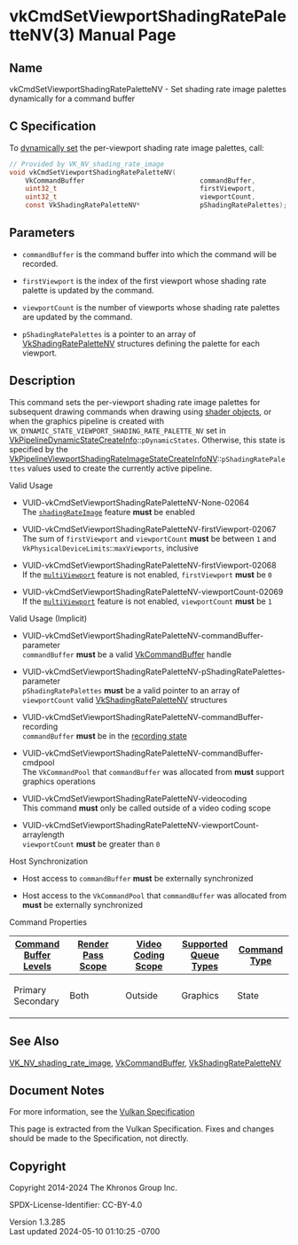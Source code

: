 # vkCmdSetViewportShadingRatePaletteNV(3) Manual Page

## Name

vkCmdSetViewportShadingRatePaletteNV - Set shading rate image palettes
dynamically for a command buffer



## <a href="#_c_specification" class="anchor"></a>C Specification

To <a
href="https://registry.khronos.org/vulkan/specs/1.3-extensions/html/vkspec.html#pipelines-dynamic-state"
target="_blank" rel="noopener">dynamically set</a> the per-viewport
shading rate image palettes, call:

``` c
// Provided by VK_NV_shading_rate_image
void vkCmdSetViewportShadingRatePaletteNV(
    VkCommandBuffer                             commandBuffer,
    uint32_t                                    firstViewport,
    uint32_t                                    viewportCount,
    const VkShadingRatePaletteNV*               pShadingRatePalettes);
```

## <a href="#_parameters" class="anchor"></a>Parameters

- `commandBuffer` is the command buffer into which the command will be
  recorded.

- `firstViewport` is the index of the first viewport whose shading rate
  palette is updated by the command.

- `viewportCount` is the number of viewports whose shading rate palettes
  are updated by the command.

- `pShadingRatePalettes` is a pointer to an array of
  [VkShadingRatePaletteNV](https://registry.khronos.org/vulkan/specs/1.3-extensions/man/html/VkShadingRatePaletteNV.html) structures
  defining the palette for each viewport.

## <a href="#_description" class="anchor"></a>Description

This command sets the per-viewport shading rate image palettes for
subsequent drawing commands when drawing using <a
href="https://registry.khronos.org/vulkan/specs/1.3-extensions/html/vkspec.html#shaders-objects"
target="_blank" rel="noopener">shader objects</a>, or when the graphics
pipeline is created with
`VK_DYNAMIC_STATE_VIEWPORT_SHADING_RATE_PALETTE_NV` set in
[VkPipelineDynamicStateCreateInfo](https://registry.khronos.org/vulkan/specs/1.3-extensions/man/html/VkPipelineDynamicStateCreateInfo.html)::`pDynamicStates`.
Otherwise, this state is specified by the
[VkPipelineViewportShadingRateImageStateCreateInfoNV](https://registry.khronos.org/vulkan/specs/1.3-extensions/man/html/VkPipelineViewportShadingRateImageStateCreateInfoNV.html)::`pShadingRatePalettes`
values used to create the currently active pipeline.

Valid Usage

- <a href="#VUID-vkCmdSetViewportShadingRatePaletteNV-None-02064"
  id="VUID-vkCmdSetViewportShadingRatePaletteNV-None-02064"></a>
  VUID-vkCmdSetViewportShadingRatePaletteNV-None-02064  
  The <a
  href="https://registry.khronos.org/vulkan/specs/1.3-extensions/html/vkspec.html#features-shadingRateImage"
  target="_blank" rel="noopener"><code>shadingRateImage</code></a>
  feature **must** be enabled

- <a href="#VUID-vkCmdSetViewportShadingRatePaletteNV-firstViewport-02067"
  id="VUID-vkCmdSetViewportShadingRatePaletteNV-firstViewport-02067"></a>
  VUID-vkCmdSetViewportShadingRatePaletteNV-firstViewport-02067  
  The sum of `firstViewport` and `viewportCount` **must** be between `1`
  and `VkPhysicalDeviceLimits`::`maxViewports`, inclusive

- <a href="#VUID-vkCmdSetViewportShadingRatePaletteNV-firstViewport-02068"
  id="VUID-vkCmdSetViewportShadingRatePaletteNV-firstViewport-02068"></a>
  VUID-vkCmdSetViewportShadingRatePaletteNV-firstViewport-02068  
  If the <a
  href="https://registry.khronos.org/vulkan/specs/1.3-extensions/html/vkspec.html#features-multiViewport"
  target="_blank" rel="noopener"><code>multiViewport</code></a> feature
  is not enabled, `firstViewport` **must** be `0`

- <a href="#VUID-vkCmdSetViewportShadingRatePaletteNV-viewportCount-02069"
  id="VUID-vkCmdSetViewportShadingRatePaletteNV-viewportCount-02069"></a>
  VUID-vkCmdSetViewportShadingRatePaletteNV-viewportCount-02069  
  If the <a
  href="https://registry.khronos.org/vulkan/specs/1.3-extensions/html/vkspec.html#features-multiViewport"
  target="_blank" rel="noopener"><code>multiViewport</code></a> feature
  is not enabled, `viewportCount` **must** be `1`

Valid Usage (Implicit)

- <a
  href="#VUID-vkCmdSetViewportShadingRatePaletteNV-commandBuffer-parameter"
  id="VUID-vkCmdSetViewportShadingRatePaletteNV-commandBuffer-parameter"></a>
  VUID-vkCmdSetViewportShadingRatePaletteNV-commandBuffer-parameter  
  `commandBuffer` **must** be a valid
  [VkCommandBuffer](https://registry.khronos.org/vulkan/specs/1.3-extensions/man/html/VkCommandBuffer.html) handle

- <a
  href="#VUID-vkCmdSetViewportShadingRatePaletteNV-pShadingRatePalettes-parameter"
  id="VUID-vkCmdSetViewportShadingRatePaletteNV-pShadingRatePalettes-parameter"></a>
  VUID-vkCmdSetViewportShadingRatePaletteNV-pShadingRatePalettes-parameter  
  `pShadingRatePalettes` **must** be a valid pointer to an array of
  `viewportCount` valid
  [VkShadingRatePaletteNV](https://registry.khronos.org/vulkan/specs/1.3-extensions/man/html/VkShadingRatePaletteNV.html) structures

- <a
  href="#VUID-vkCmdSetViewportShadingRatePaletteNV-commandBuffer-recording"
  id="VUID-vkCmdSetViewportShadingRatePaletteNV-commandBuffer-recording"></a>
  VUID-vkCmdSetViewportShadingRatePaletteNV-commandBuffer-recording  
  `commandBuffer` **must** be in the [recording
  state](#commandbuffers-lifecycle)

- <a
  href="#VUID-vkCmdSetViewportShadingRatePaletteNV-commandBuffer-cmdpool"
  id="VUID-vkCmdSetViewportShadingRatePaletteNV-commandBuffer-cmdpool"></a>
  VUID-vkCmdSetViewportShadingRatePaletteNV-commandBuffer-cmdpool  
  The `VkCommandPool` that `commandBuffer` was allocated from **must**
  support graphics operations

- <a href="#VUID-vkCmdSetViewportShadingRatePaletteNV-videocoding"
  id="VUID-vkCmdSetViewportShadingRatePaletteNV-videocoding"></a>
  VUID-vkCmdSetViewportShadingRatePaletteNV-videocoding  
  This command **must** only be called outside of a video coding scope

- <a
  href="#VUID-vkCmdSetViewportShadingRatePaletteNV-viewportCount-arraylength"
  id="VUID-vkCmdSetViewportShadingRatePaletteNV-viewportCount-arraylength"></a>
  VUID-vkCmdSetViewportShadingRatePaletteNV-viewportCount-arraylength  
  `viewportCount` **must** be greater than `0`

Host Synchronization

- Host access to `commandBuffer` **must** be externally synchronized

- Host access to the `VkCommandPool` that `commandBuffer` was allocated
  from **must** be externally synchronized

Command Properties

<table class="tableblock frame-all grid-all stretch">
<colgroup>
<col style="width: 20%" />
<col style="width: 20%" />
<col style="width: 20%" />
<col style="width: 20%" />
<col style="width: 20%" />
</colgroup>
<thead>
<tr class="header">
<th class="tableblock halign-left valign-top"><a
href="#VkCommandBufferLevel">Command Buffer Levels</a></th>
<th class="tableblock halign-left valign-top"><a
href="#vkCmdBeginRenderPass">Render Pass Scope</a></th>
<th class="tableblock halign-left valign-top"><a
href="#vkCmdBeginVideoCodingKHR">Video Coding Scope</a></th>
<th class="tableblock halign-left valign-top"><a
href="#VkQueueFlagBits">Supported Queue Types</a></th>
<th class="tableblock halign-left valign-top"><a
href="#fundamentals-queueoperation-command-types">Command Type</a></th>
</tr>
</thead>
<tbody>
<tr class="odd">
<td class="tableblock halign-left valign-top"><p>Primary<br />
Secondary</p></td>
<td class="tableblock halign-left valign-top"><p>Both</p></td>
<td class="tableblock halign-left valign-top"><p>Outside</p></td>
<td class="tableblock halign-left valign-top"><p>Graphics</p></td>
<td class="tableblock halign-left valign-top"><p>State</p></td>
</tr>
</tbody>
</table>

## <a href="#_see_also" class="anchor"></a>See Also

[VK_NV_shading_rate_image](https://registry.khronos.org/vulkan/specs/1.3-extensions/man/html/VK_NV_shading_rate_image.html),
[VkCommandBuffer](https://registry.khronos.org/vulkan/specs/1.3-extensions/man/html/VkCommandBuffer.html),
[VkShadingRatePaletteNV](https://registry.khronos.org/vulkan/specs/1.3-extensions/man/html/VkShadingRatePaletteNV.html)

## <a href="#_document_notes" class="anchor"></a>Document Notes

For more information, see the <a
href="https://registry.khronos.org/vulkan/specs/1.3-extensions/html/vkspec.html#vkCmdSetViewportShadingRatePaletteNV"
target="_blank" rel="noopener">Vulkan Specification</a>

This page is extracted from the Vulkan Specification. Fixes and changes
should be made to the Specification, not directly.

## <a href="#_copyright" class="anchor"></a>Copyright

Copyright 2014-2024 The Khronos Group Inc.

SPDX-License-Identifier: CC-BY-4.0

Version 1.3.285  
Last updated 2024-05-10 01:10:25 -0700
